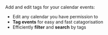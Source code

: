 Add and edit tags for your calendar events:

+ Edit any calendar you have permission to
+ __Tag events__ for easy and fast catagorisation
+ Efficiently __filter__ and __search__ by tags